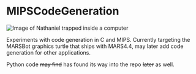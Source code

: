 MIPSCodeGeneration
==================
![Image of Nathaniel trapped inside a computer](http://i.imgur.com/azol0t9.png "Image of Nathaniel trapped inside a computer")

Experiments with code generation in C and MIPS. Currently targeting the MARSBot graphics turtle that ships with MARS4.4, may later add code generation for other applications.

Python code ~~may find~~ has found its way into the repo ~~later~~ as well.
